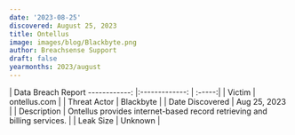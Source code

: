 ```yaml
---
date: '2023-08-25'
discovered: August 25, 2023
title: Ontellus
image: images/blog/Blackbyte.png
author: Breachsense Support
draft: false
yearmonths: 2023/august
---
```



| Data Breach Report
------------:     |:-------------:    | :-----:|
| Victim      | ontellus.com      | 
| Threat Actor      | Blackbyte      | 
| Date Discovered      | Aug 25, 2023      | 
| Description      | Ontellus provides internet-based record retrieving and billing services.      | 
| Leak Size      | Unknown      | 

